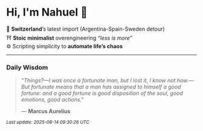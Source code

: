 # Hi, I'm Nahuel :tiger:

📍 **Switzerland**’s latest import (Argentina-Spain-Sweden detour)  
⛩️ **Stoic minimalist** overengineering *“less is more”*  
⚙️ Scripting simplicity to **automate life’s chaos**

---

### Daily Wisdom
> _"Things?—I was once a fortunate man, but I lost it, I know not how.—But fortunate means that a man has assigned to himself a good fortune: and a good fortune is good disposition of the soul, good emotions, good actions."_  
>
> — **Marcus Aurelius**

<sub>*Last update: 2025-08-14 09:30:26 UTC*</sub>

